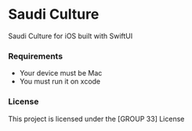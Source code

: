 # Saudi Culture
Saudi Culture for iOS built with SwiftUI


### Requirements
- Your device must be Mac 
- You must run it on xcode

### License

This project is licensed under the [GROUP 33] License 

